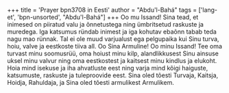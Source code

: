 +++
title = 'Prayer bpn3708 in Eesti'
author = "Abdu'l-Bahá"
tags = ['lang-et', 'bpn-unsorted', "Abdu'l-Bahá"]
+++
Oo mu Issand! Sina tead, et inimesed on piiratud valu ja õnnetustega ning ümbritsetud raskuste ja muredega. Iga katsumus ründab inimest ja iga kohutav ebaõnn tabab teda nagu mao rünnak. Tal ei ole muud varjualust ega pelgupaika kui Sinu turva, hoiu, valve ja eestkoste tiiva all.
Oo Sina Armuline! Oo minu Issand! Tee oma turvast minu soomusrüü, oma hoiust minu kilp, alandlikkusest Sinu ainsuse uksel minu valvur ning oma eestkostest ja kaitsest minu kindlus ja elukoht. Hoia mind isekuse ja iha ahvatluste eest ning varja mind kõigi haiguste, katsumuste, raskuste ja tuleproovide eest.
Sina oled tõesti Turvaja, Kaitsja, Hoidja, Rahuldaja, ja Sina oled tõesti armulikest Armulikem.
